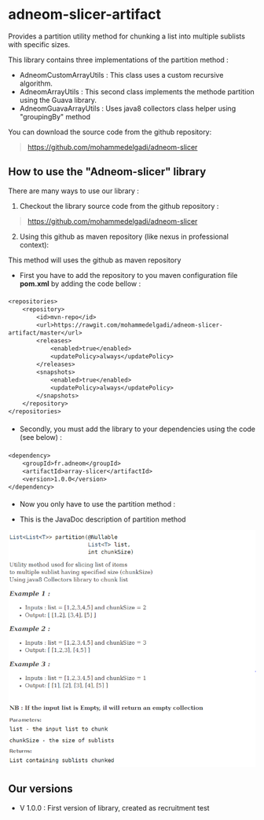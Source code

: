 # adneom-slicer-artifact

Provides a partition utility method for chunking a list into multiple sublists with specific sizes.

This library contains three implementations of the partition method :

* AdneomCustomArrayUtils : This class uses a custom recursive algorithm.
* AdneomArrayUtils :  This second class implements the methode partition using the Guava library.
* AdneomGuavaArrayUtils : Uses java8 collectors class helper using "groupingBy" method

You can download the source code from the github repository:
>	https://github.com/mohammedelgadi/adneom-slicer

## How to use the "Adneom-slicer" library
There are many ways to use our library :
1. Checkout the library source code from the github repository : 
>	https://github.com/mohammedelgadi/adneom-slicer
2. Using this github as maven repository (like nexus in professional context):

This method will uses the github as maven repository
* First you have to add the repository to you maven configuration file <b>pom.xml</b> by adding the code bellow :
####
	<repositories>
		<repository>
			<id>mvn-repo</id>
			<url>https://rawgit.com/mohammedelgadi/adneom-slicer-artifact/master</url>
			<releases>
				<enabled>true</enabled>
				<updatePolicy>always</updatePolicy>
			</releases>
			<snapshots>
				<enabled>true</enabled>
				<updatePolicy>always</updatePolicy>
			</snapshots>
		</repository>
	</repositories>
####


* Secondly, you must add the library to your dependencies using the code (see below) :

####
	<dependency>
		<groupId>fr.adneom</groupId>
		<artifactId>array-slicer</artifactId>
		<version>1.0.0</version>
	</dependency>
    
####

* Now you only have to use the partition method :


* This is the JavaDoc description of partition method

![Description of partition method](https://github.com/mohammedelgadi/adneom-slicer-artifact/blob/master/img/partition-javadoc.png)




 ## Our versions
 * V 1.0.0 : First version of library, created as recruitment test



